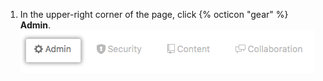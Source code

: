 1. In the upper-right corner of the page, click {% octicon "gear" %} **Admin**. ![Ferramentas Administrativas](/assets/images/enterprise/site-admin-settings/user/user-admin-tab-top.png)
